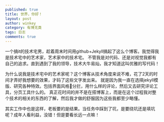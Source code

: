 ```yaml
---
published: true
title: 世界，你好！
layout: post
author: winkey
category: 有博无类
tags: 日志
comments: true
---
```

一个搞it的技术宅男，趁着周末时间用github+Jekyll搞起了这么个博客。我觉得我是技术宅中的艺术家，艺术家中的技术宅。
不管我是对代码、还是对视觉我都有自己的追求。直到遇到了我的领导，技术大牛易灿，我才知道这叫优雅的写代码！

为什么说我是技术宅中的艺术家呢？这个博客从技术角度来说不难，花了2天的时间才弄好我想要的效果，才码了这些文字发出来。
就是因为我一直在选择jekyll模版、研究各种特效。包括界面风格分拦，用什么样的评论，然后又去研究评论工具，分页工具什么的。
真正花时间的并不是在搭博客上，而是在这个过程我对整个技术的相关的东西的了解，然后我才做的舒服因为这些我都至少略懂。

其实工作中也是这样，老板要的是结果。当任务中踩到了坑，是要绕坑还是填坑呢？成年人看利益，没错！但是要看长远一点嘛！
